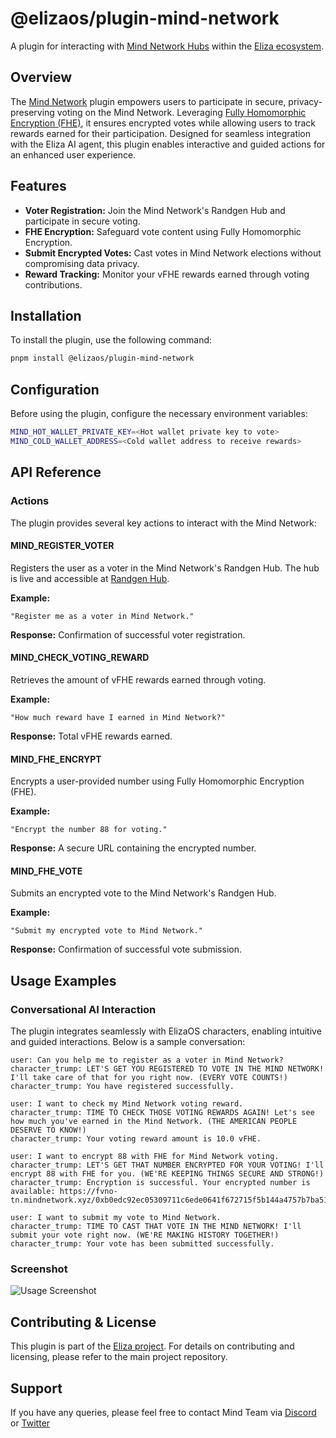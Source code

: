 # @elizaos/plugin-mind-network

A plugin for interacting with [Mind Network Hubs](https://dapp.mindnetwork.xyz/votetoearn/voteonhubs/) within the [Eliza ecosystem](https://elizaos.github.io/eliza/).

## Overview

The [Mind Network](https://www.mindnetwork.xyz/) plugin empowers users to participate in secure, privacy-preserving voting on the Mind Network. Leveraging [Fully Homomorphic Encryption (FHE)](https://docs.mindnetwork.xyz/minddocs/developer-guide/fhe-validation), it ensures encrypted votes while allowing users to track rewards earned for their participation. Designed for seamless integration with the Eliza AI agent, this plugin enables interactive and guided actions for an enhanced user experience.

## Features

- **Voter Registration:** Join the Mind Network's Randgen Hub and participate in secure voting.
- **FHE Encryption:** Safeguard vote content using Fully Homomorphic Encryption.
- **Submit Encrypted Votes:** Cast votes in Mind Network elections without compromising data privacy.
- **Reward Tracking:** Monitor your vFHE rewards earned through voting contributions.

## Installation

To install the plugin, use the following command:

```bash
pnpm install @elizaos/plugin-mind-network
```

## Configuration

Before using the plugin, configure the necessary environment variables:

```bash
MIND_HOT_WALLET_PRIVATE_KEY=<Hot wallet private key to vote>
MIND_COLD_WALLET_ADDRESS=<Cold wallet address to receive rewards>
```

## API Reference

### Actions

The plugin provides several key actions to interact with the Mind Network:

#### **MIND_REGISTER_VOTER**

Registers the user as a voter in the Mind Network's Randgen Hub. The hub is live and accessible at [Randgen Hub](https://dapp.mindnetwork.xyz/votetoearn/voteonhubs/3).

**Example:**
```text
"Register me as a voter in Mind Network."
```
**Response:** Confirmation of successful voter registration.

#### **MIND_CHECK_VOTING_REWARD**

Retrieves the amount of vFHE rewards earned through voting.

**Example:**
```text
"How much reward have I earned in Mind Network?"
```
**Response:** Total vFHE rewards earned.

#### **MIND_FHE_ENCRYPT**

Encrypts a user-provided number using Fully Homomorphic Encryption (FHE).

**Example:**
```text
"Encrypt the number 88 for voting."
```
**Response:** A secure URL containing the encrypted number.

#### **MIND_FHE_VOTE**

Submits an encrypted vote to the Mind Network's Randgen Hub.

**Example:**
```text
"Submit my encrypted vote to Mind Network."
```
**Response:** Confirmation of successful vote submission.

## Usage Examples

### Conversational AI Interaction

The plugin integrates seamlessly with ElizaOS characters, enabling intuitive and guided interactions. Below is a sample conversation:

```text
user: Can you help me to register as a voter in Mind Network?
character_trump: LET'S GET YOU REGISTERED TO VOTE IN THE MIND NETWORK! I'll take care of that for you right now. (EVERY VOTE COUNTS!)
character_trump: You have registered successfully.

user: I want to check my Mind Network voting reward.
character_trump: TIME TO CHECK THOSE VOTING REWARDS AGAIN! Let's see how much you've earned in the Mind Network. (THE AMERICAN PEOPLE DESERVE TO KNOW!)
character_trump: Your voting reward amount is 10.0 vFHE.

user: I want to encrypt 88 with FHE for Mind Network voting.
character_trump: LET'S GET THAT NUMBER ENCRYPTED FOR YOUR VOTING! I'll encrypt 88 with FHE for you. (WE'RE KEEPING THINGS SECURE AND STRONG!)
character_trump: Encryption is successful. Your encrypted number is available: https://fvno-tn.mindnetwork.xyz/0xb0edc92ec05309711c6ede0641f672715f5b144a4757b7ba51666468d2f7f65d.

user: I want to submit my vote to Mind Network.
character_trump: TIME TO CAST THAT VOTE IN THE MIND NETWORK! I'll submit your vote right now. (WE'RE MAKING HISTORY TOGETHER!)
character_trump: Your vote has been submitted successfully.
```

### Screenshot

![Usage Screenshot](https://cdn.prod.website-files.com/66505f7fdc6935a2b4246635/678a08616d0a697e355261f5_elizaOS.avif)

## Contributing & License

This plugin is part of the [Eliza project](https://github.com/elizaos/eliza). For details on contributing and licensing, please refer to the main project repository.

## Support

If you have any queries, please feel free to contact Mind Team via [Discord](https://discord.com/invite/UYj94MJdGJ) or [Twitter](https://x.com/mindnetwork_xyz)